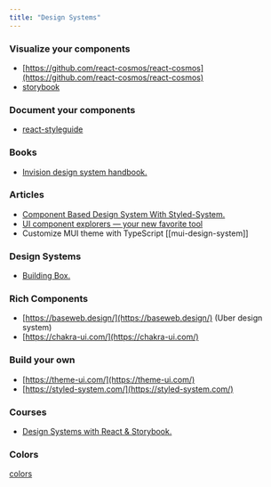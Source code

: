 ```yaml
---
title: "Design Systems"
---
```


### Visualize your components

* [https://github.com/react-cosmos/react-cosmos](https://github.com/react-cosmos/react-cosmos)
* [storybook](https://storybook.js.org/)

### Document your components

* [react-styleguide](https://github.com/styleguidist/react-styleguidist)

### Books

* [Invision design system handbook.](https://s3.amazonaws.com/designco-web-assets/uploads/2019/05/InVision\_DesignSystemsHandbook.pdf)

### Articles

* [Component Based Design System With Styled-System.](https://varun.ca/styled-system/)
* [UI component explorers — your new favorite tool](https://www.chromatic.com/blog/ui-component-explorers---your-new-favorite-tool/)
* Customize MUI theme with TypeScript [[mui-design-system]]

### Design Systems

* [Building Box.](https://www.figma.com/community/file/1048327171347943164)

### Rich Components

* [https://baseweb.design/](https://baseweb.design/) (Uber design system)
* [https://chakra-ui.com/](https://chakra-ui.com/)

### Build your own

* [https://theme-ui.com/](https://theme-ui.com/)
* [https://styled-system.com/](https://styled-system.com/)

### Courses

* [Design Systems with React & Storybook.](https://frontendmasters.com/courses/design-systems/)

### Colors
[colors](frontend/colors.md)